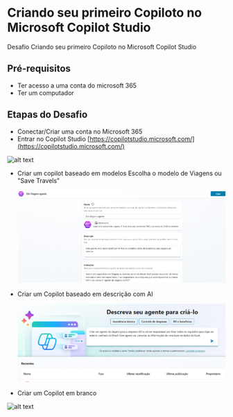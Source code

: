 # Criando seu primeiro Copiloto no Microsoft Copilot Studio
Desafio Criando seu primeiro Copiloto no Microsoft Copilot Studio

## Pré-requisitos
- Ter acesso a uma conta do microsoft 365
- Ter um computador

## Etapas do Desafio
- Conectar/Criar uma conta no Microsoft 365
- Entrar no Copilot Studio [https://copilotstudio.microsoft.com/](https://copilotstudio.microsoft.com/)

![alt text](https://learn.microsoft.com/pt-br/microsoft-copilot-studio/media/fundamentals-what-is-pva-portal/overview-mcs-home-page.png)

  
-  Criar um copilot baseado em modelos
    Escolha o modelo de Viagens ou "Save Travels"

    ![alt text](Dio_Viagens_agente.png)
    
-  Criar um Copilot baseado em descrição com AI

    ![alt text](copilot_baseado_em_descricao_com_AI.png)
     

-  Criar um Copilot em branco



![alt text](https://learn.microsoft.com/pt-br/training/modules/power-virtual-agents-bots/media/create-bot.png#lightbox)
